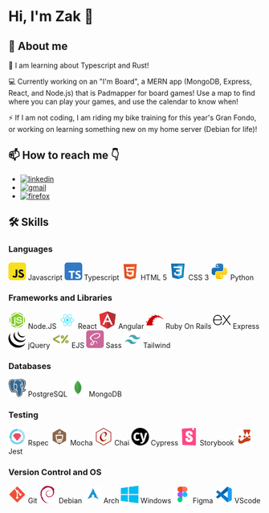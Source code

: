 # Hi, I'm Zak 👋

## 🚀 About me 

🌱 I am learning about Typescript and Rust!

💻  Currently working on an "I'm Board", a MERN app (MongoDB, Express, React, and Node.js) that is Padmapper for board games! Use a map to find where you can play your games, and use the calendar to know when! 

⚡  If I am not coding, I am riding my bike training for this year's Gran Fondo, or working on learning something new on my home server (Debian for life)!


## 📫 How to reach me 👇
- <a href='https://www.linkedin.com/in/zak-johansson/' target="_blank"><img alt='linkedin' src='https://img.shields.io/badge/Linkedin-100000?style=flat&logo=linkedin&logoColor=white&labelColor=0072b1&color=0072b1'/></a> 
- <a href='mailto:zak.johansson@gmail.com' target="_blank"><img alt='gmail' src='https://img.shields.io/badge/Email-100000?style=flat&logo=gmail&logoColor=white&labelColor=DB4437&color=DB4437'/></a>
- <a href='www.zakj.ca' target="_blank"><img alt='firefox' src='https://img.shields.io/badge/Website-100000?style=flat&logo=firefox&logoColor=white&labelColor=E66000&color=E66000'/></a>


## 🛠 Skills

### Languages
<img src='https://github.com/Funk3/Funk3/blob/test/svg/javascript-svgrepo-com.svg' width="35" height="35"> Javascript <img src='https://github.com/Funk3/Funk3/blob/test/svg/typescript-svgrepo-com.svg' width="35" height="35"> Typescript <img src='https://github.com/Funk3/Funk3/blob/test/svg/html-5-svgrepo-com.svg' width="35" height="35"> HTML 5 <img src='https://github.com/Funk3/Funk3/blob/test/svg/css-svgrepo-com.svg' width="35" height="35"> CSS 3 <img src='https://github.com/Funk3/Funk3/blob/test/svg/python-svgrepo-com.svg' width="35" height="35"> Python 
### Frameworks and Libraries
<img src='https://github.com/Funk3/Funk3/blob/test/svg/node2-svgrepo-com.svg' width="35" height="35"> Node.JS <img src='https://github.com/Funk3/Funk3/blob/test/svg/react-javascript-js-framework-facebook-svgrepo-com.svg' width="35" height="35"> React <img src='https://github.com/Funk3/Funk3/blob/test/svg/angular-icon-svgrepo-com.svg' width="35" height="35"> Angular <img src='https://github.com/Funk3/Funk3/blob/test/svg/rails-svgrepo-com.svg' width="35" height="35"> Ruby On Rails <img src='https://github.com/Funk3/Funk3/blob/test/svg/express-svgrepo-com.svg' width="35" height="35"> Express <img src='https://github.com/Funk3/Funk3/blob/test/svg/jquery-svgrepo-com.svg' width="35" height="35"> jQuery <img src='https://github.com/Funk3/Funk3/blob/test/svg/ejs-svgrepo-com.svg' width="35" height="35"> EJS <img src='https://github.com/Funk3/Funk3/blob/test/svg/sass-svgrepo-com.svg' width="35" height="35"> Sass <img src='https://github.com/Funk3/Funk3/blob/test/svg/tailwind-svgrepo-com.svg' width="35" height="35"> Tailwind
### Databases
<img src='https://github.com/Funk3/Funk3/blob/test/svg/postgresql-svgrepo-com.svg' width="35" height="35"> PostgreSQL <img src='https://github.com/Funk3/Funk3/blob/test/svg/mongo-svgrepo-com.svg' width="35" height="35"> MongoDB
### Testing
<img src='https://github.com/Funk3/Funk3/blob/test/svg/rspec-svgrepo-com.svg' width="35" height="35"> Rspec <img src='https://github.com/Funk3/Funk3/blob/test/svg/mocha-svgrepo-com.svg' width="35" height="35"> Mocha <img src='https://github.com/Funk3/Funk3/blob/test/svg/chai-svgrepo-com.svg' width="35" height="35"> Chai <img src='https://github.com/Funk3/Funk3/blob/test/svg/cypress-svgrepo-com.svg' width="35" height="35"> Cypress <img src='https://github.com/Funk3/Funk3/blob/test/svg/storybook-icon-svgrepo-com.svg' width="35" height="35"> Storybook <img src='https://github.com/Funk3/Funk3/blob/test/svg/jest-svgrepo-com.svg' width="35" height="35"> Jest
### Version Control and OS
<img src='https://github.com/Funk3/Funk3/blob/test/svg/git-svgrepo-com.svg' width="35" height="35"> Git <img src='https://github.com/Funk3/Funk3/blob/test/svg/debian-svgrepo-com.svg' width="35" height="35"> Debian <img src='https://github.com/Funk3/Funk3/blob/test/svg/arch-linux-svgrepo-com.svg' width="35" height="35"> Arch <img src='https://github.com/Funk3/Funk3/blob/test/svg/windows-azure-svgrepo-com.svg' width="35" height="35"> Windows <img src='https://github.com/Funk3/Funk3/blob/test/svg/figma-svgrepo-com.svg' width="35" height="35"> Figma <img src='https://github.com/Funk3/Funk3/blob/test/svg/vscode-svgrepo-com.svg' width="35" height="35"> VScode

<!--
**Funk3/Funk3** is a ✨ _special_ ✨ repository because its `README.md` (this file) appears on your GitHub profile.

Here are some ideas to get you started:

- 🔭 I’m currently working on ...
- 🌱 I’m currently learning ...
- 👯 I’m looking to collaborate on ...
- 🤔 I’m looking for help with ...
- 💬 Ask me about ...
- 📫 How to reach me: ...
- 😄 Pronouns: ...
- ⚡ Fun fact: ...
-->
